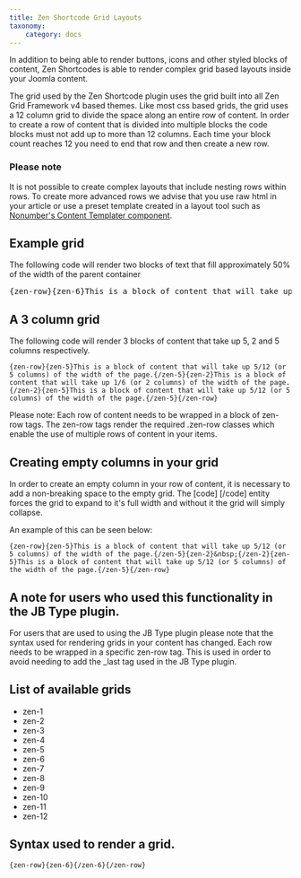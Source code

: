 ```yaml
---
title: Zen Shortcode Grid Layouts
taxonomy:
    category: docs
---
```


In addition to being able to render buttons, icons and other styled blocks of content, Zen Shortcodes is able to render complex grid based layouts inside your Joomla content.

The grid used by the Zen Shortcode plugin uses the grid built into all Zen Grid Framework v4 based themes. Like most css based grids, the grid uses a 12 column grid to divide the space along an entire row of content. In order to create a row of content that is divided into multiple blocks the code blocks must not add up to more than 12 columns. Each time your block count reaches 12 you need to end that row and then create a new row.

### Please note
It is not possible to create complex layouts that include nesting rows within rows. To create more advanced rows we advise that you use raw html in your article or use a preset template created in a layout tool such as <a href="https://www.nonumber.nl/extensions/contenttemplater">Nonumber's Content Templater component</a>.

## Example grid
The following code will render two blocks of text that fill approximately 50% of the width of the parent container

<pre>{zen-row}{zen-6}This is a block of content that will take up half of the width of the page.{/zen-6}{zen-6}This is a block of content that will take up half of the width of the page.{/zen-6}{zen-row}</pre>
	

## A 3 column grid
The following code will render 3 blocks of content that take up 5, 2 and 5 columns respectively.

	{zen-row}{zen-5}This is a block of content that will take up 5/12 (or 5 columns) of the width of the page.{/zen-5}{zen-2}This is a block of content that will take up 1/6 (or 2 columns) of the width of the page.{/zen-2}{zen-5}This is a block of content that will take up 5/12 (or 5 columns) of the width of the page.{/zen-5}{/zen-row}

Please note: Each row of content needs to be wrapped in a block of zen-row tags. The zen-row tags render the required .zen-row classes which enable the use of multiple rows of content in your items.

## Creating empty columns in your grid
In order to create an empty column in your row of content, it is necessary to add a non-breaking space to the empty grid. The [code]&nbsp;[/code] entity forces the grid to expand to it's full width and without it  the grid will simply collapse.

An example of this can be seen below:

	{zen-row}{zen-5}This is a block of content that will take up 5/12 (or 5 columns) of the width of the page.{/zen-5}{zen-2}&nbsp;{/zen-2}{zen-5}This is a block of content that will take up 5/12 (or 5 columns) of the width of the page.{/zen-5}{/zen-row}


## A note for users who used this functionality in the JB Type plugin.

For users that are used to using the JB Type plugin please note that the syntax used for rendering grids in your content has changed. Each row needs to be wrapped in a specific zen-row tag. This is used in order to avoid needing to add the _last tag used in the JB Type plugin.

## List of available grids

- zen-1
- zen-2
- zen-3
- zen-4
- zen-5
- zen-6
- zen-7
- zen-8
- zen-9
- zen-10
- zen-11
- zen-12

## Syntax used to render a grid.

	{zen-row}{zen-6}{/zen-6}{/zen-row}
	
